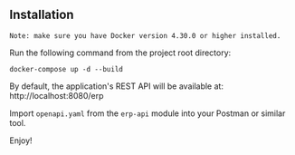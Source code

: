 ## Installation

````Note: make sure you have Docker version 4.30.0 or higher installed.```` 

Run the following command from the project root directory:

```
docker-compose up -d --build
```

By default, the application's REST API will be available at: http://localhost:8080/erp

Import `openapi.yaml` from the `erp-api` module into your Postman or similar tool.

Enjoy!
